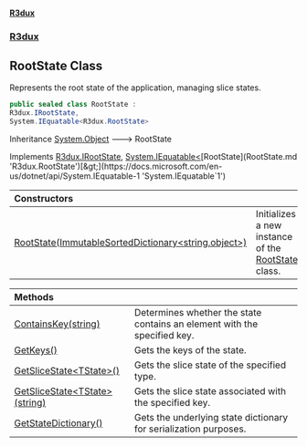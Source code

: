 #### [R3dux](R3dux.md 'R3dux')
### [R3dux](R3dux.md#R3dux 'R3dux')

## RootState Class

Represents the root state of the application, managing slice states.

```csharp
public sealed class RootState :
R3dux.IRootState,
System.IEquatable<R3dux.RootState>
```

Inheritance [System.Object](https://docs.microsoft.com/en-us/dotnet/api/System.Object 'System.Object') &#129106; RootState

Implements [R3dux.IRootState](https://docs.microsoft.com/en-us/dotnet/api/R3dux.IRootState 'R3dux.IRootState'), [System.IEquatable&lt;](https://docs.microsoft.com/en-us/dotnet/api/System.IEquatable-1 'System.IEquatable`1')[RootState](RootState.md 'R3dux.RootState')[&gt;](https://docs.microsoft.com/en-us/dotnet/api/System.IEquatable-1 'System.IEquatable`1')

| Constructors | |
| :--- | :--- |
| [RootState(ImmutableSortedDictionary&lt;string,object&gt;)](RootState.RootState(ImmutableSortedDictionary_string,object_).md 'R3dux.RootState.RootState(System.Collections.Immutable.ImmutableSortedDictionary<string,object>)') | Initializes a new instance of the [RootState](RootState.md 'R3dux.RootState') class. |

| Methods | |
| :--- | :--- |
| [ContainsKey(string)](RootState.ContainsKey(string).md 'R3dux.RootState.ContainsKey(string)') | Determines whether the state contains an element with the specified key. |
| [GetKeys()](RootState.GetKeys().md 'R3dux.RootState.GetKeys()') | Gets the keys of the state. |
| [GetSliceState&lt;TState&gt;()](RootState.GetSliceState_TState_().md 'R3dux.RootState.GetSliceState<TState>()') | Gets the slice state of the specified type. |
| [GetSliceState&lt;TState&gt;(string)](RootState.GetSliceState_TState_(string).md 'R3dux.RootState.GetSliceState<TState>(string)') | Gets the slice state associated with the specified key. |
| [GetStateDictionary()](RootState.GetStateDictionary().md 'R3dux.RootState.GetStateDictionary()') | Gets the underlying state dictionary for serialization purposes. |
